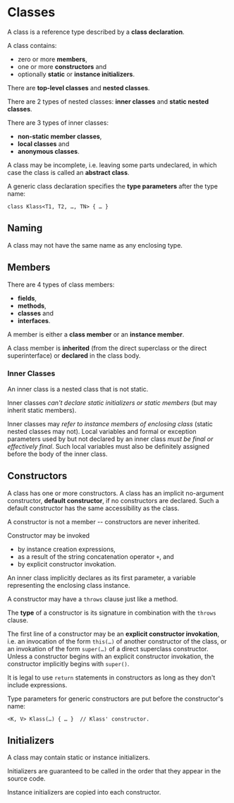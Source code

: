 
Classes
=======

A class is a reference type described by a __class declaration__.

A class contains:

- zero or more __members__, 
- one or more __constructors__ and 
- optionally __static__ or __instance initializers__.

There are __top-level classes__ and __nested classes__.

There are 2 types of nested classes: __inner classes__ and __static nested classes__.

There are 3 types of inner classes: 

* __non-static member classes__, 
* __local classes__ and 
* __anonymous classes__.

A class may be incomplete, i.e. leaving some parts undeclared, in which case the class is called an __abstract class__.

A generic class declaration specifies the __type parameters__ after the type name:

    class Klass<T1, T2, …, TN> { … }


Naming
------

A class may not have the same name as any enclosing type.


Members
-------

There are 4 types of class members: 

* __fields__, 
* __methods__, 
* __classes__ and 
* __interfaces__. 

A member is either a __class member__ or an __instance member__.

A class member is __inherited__ (from the direct superclass or the direct superinterface) or __declared__ in the class body.


### Inner Classes

An inner class is a nested class that is not static.

Inner classes *can't declare static initializers or static members* (but may inherit static members).

Inner classes may *refer to instance members of enclosing class* (static nested classes may not). Local variables and formal or exception parameters used by but not declared by an inner class *must be final or effectively final*. Such local variables must also be definitely assigned before the body of the inner class.


Constructors
------------

A class has one or more constructors. A class has an implicit no-argument constructor, __default constructor__, if no constructors are declared. Such a default constructor has the same accessibility as the class.

A constructor is not a member -- constructors are never inherited.

Constructor may be invoked

- by instance creation expressions,
- as a result of the string concatenation operator `+`, and
- by explicit constructor invokation.

An inner class implicitly declares as its first parameter, a variable representing the enclosing class instance.

A constructor may have a `throws` clause just like a method.

The __type__ of a constructor is its signature in combination with the `throws` clause.

The first line of a constructor may be an __explicit constructor invokation__, i.e. an invocation of the form `this(…)` of another constructor of the class, or an invokation of the form `super(…)` of a direct superclass constructor. Unless a constructor begins with an explicit constructor invokation, the constructor implicitly begins with `super()`.

It is legal to use `return` statements in constructors as long as they don't include expressions.

Type parameters for generic constructors are put before the constructor's name:

    <K, V> Klass(…) { … }  // Klass' constructor.


Initializers
------------

A class may contain static or instance initializers.

Initializers are guaranteed to be called in the order that they appear in the source code.

Instance initializers are copied into each constructor.



